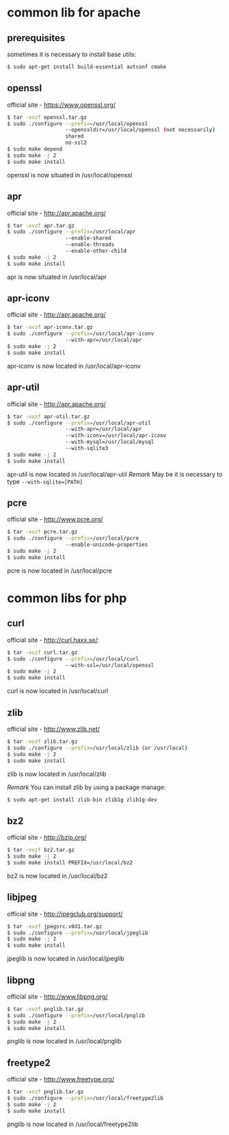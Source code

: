 # common lib for apache

## prerequisites 
sometimes it is necessary to install base utils:
```sh
$ sudo apt-get install build-essential autconf cmake
```
 

## openssl
official site - https://www.openssl.org/
```sh
$ tar -xvzf openssl.tar.gz
$ sudo ./configure --prefix=/usr/local/openssl 
                   --openssldir=/usr/local/openssl (not necessarily)
                   shared 
                   no-ssl2 
$ sudo make depend
$ sudo make -j 2
$ sudo make install
```

openssl is now situated in /usr/local/openssl


## apr
official site - http://apr.apache.org/
```sh
$ tar -xvzf apr.tar.gz
$ sudo ./configure --prefix=/usr/local/apr 
                   --enable-shared
                   --enable-threads 
                   --enable-other-child
$ sudo make -j 2
$ sudo make install	
```

apr is now situated in /usr/local/apr


## apr-iconv
official site - http://apr.apache.org/
```sh
$ tar -xvzf apr-iconv.tar.gz
$ sudo ./configure --prefix=/usr/local/apr-iconv
                   --with-apr=/usr/local/apr
$ sudo make -j 2
$ sudo make install
```
apr-iconv is now located in /usr/local/apr-iconv


## apr-util
official site - http://apr.apache.org/
```sh
$ tar -xvzf apr-util.tar.gz
$ sudo ./configure --prefix=/usr/local/apr-util
                   --with-apr=/usr/local/apr
                   --with-iconv=/usr/local/apr-iconv
                   --with-mysql=/usr/local/mysql
                   --with-sqlite3 
$ sudo make -j 2
$ sudo make install
```

apr-util is now located in /usr/local/apr-util 
*Remark* May be it is necessary to type `--with-sqlite=[PATH]`
 

## pcre
official site - http://www.pcre.org/
```sh
$ tar -xvzf pcre.tar.gz
$ sudo ./configure --prefix=/usr/local/pcre 
                   --enable-unicode-properties
$ sudo make -j 2
$ sudo make install	
```

pcre is now located in /usr/local/pcre


# common libs for php

## curl
official site - http://curl.haxx.se/:
```sh
$ tar -xvzf curl.tar.gz	
$ sudo ./configure --prefix=/usr/local/curl 
                   --with-ssl=/usr/local/openssl
$ sudo make -j 2
$ sudo make install
```

curl is now located in /usr/local/curl

 
## zlib
official site - http://www.zlib.net/
```sh
$ tar -xvzf zlib.tar.gz
$ sudo ./configure --prefix=/usr/local/zlib (or /usr/local)
$ sudo make -j 2
$ sudo make install
```

zlib is now located in /usr/local/zlib

*Remark* You can install zlib by using a package manage:
```sh
$ sudo apt-get install zlib-bin zlib1g zlib1g-dev
```        


## bz2
official site - http://bzip.org/
```sh
$ tar -xvzf bz2.tar.gz
$ sudo make -j 2
$ sudo make install PREFIX=/usr/local/bz2
```
bz2 is now located in /usr/local/bz2
 

## libjpeg
official site -  http://jpegclub.org/support/
```sh
$ tar -xvzf jpegsrc.v8d1.tar.gz	
$ sudo ./configure --prefix=/usr/local/jpeglib
$ sudo make -j 2
$ sudo make install
```
jpeglib is now located in /usr/local/jpeglib

 
## libpng
official site -  http://www.libpng.org/
```sh
$ tar -xvzf pnglib.tar.gz
$ sudo ./configure --prefix=/usr/local/pnglib
$ sudo make -j 2
$ sudo make install
```

pnglib is now located in /usr/local/pnglib

 
## freetype2
official site -  http://www.freetype.org/
```sh
$ tar -xvzf pnglib.tar.gz
$ sudo ./configure --prefix=/usr/local/freetype2lib	
$ sudo make -j 2
$ sudo make install
```

pnglib is now located in /usr/local/freetype2lib 
